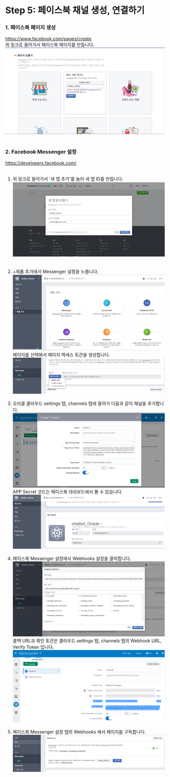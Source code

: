 **Step 5: 페이스북 채널 생성, 연결하기**
===
### 1. 페이스북 페이지 생성
<a href="https://www.facebook.com/pages/create" target="blank">https://www.facebook.com/pages/create</a><br>
위 링크로 들어가서 페이스북 페이지를 만듭니다.
![1](/media/facebook_page.PNG)<br><br>
### 2. Facebook Messenger 설정
<a href="https://developers.facebook.com/" target = "blank">https://developers.facebook.com/</a><br><br>
1. 위 링크로 들어가서 '새 앱 추가'를 눌러 새 앱 ID를 만듭니다.![2](/media/appId.PNG)  
<br><br>
1. +제품 추가에서 Messenger 설정을 누릅니다.
![3](/media/channel3.PNG)
페이지를 선택해서 페이지 엑세스 토큰을 생성합니다.![4](/media/channel4.PNG)
<br><br>
1. 오라클 클라우드 settings 탭, channels 탭에 들어가 다음과 같이 채널을 추가합니다.![5](/media/channel5.PNG)
APP Secret 코드는 페이스북 대쉬보드에서 볼 수 있습니다.
![6](/media/channel6.PNG)
<br><br>
1. 페이스북 Messenger 설정에서 Webhooks 설정을 클릭합니다.![7](/media/channel7.PNG)
콜백 URL과 확인 토큰은 클라우드 settings 탭, channels 탭의 Webhook URL, Verify Token 입니다.
![8](/media/channel8.PNG)
<br><br>
1. 페이스북 Messenger 설정 탭의 Webhooks 에서 페이지를 구독합니다.
![10](/media/channel10.PNG)
